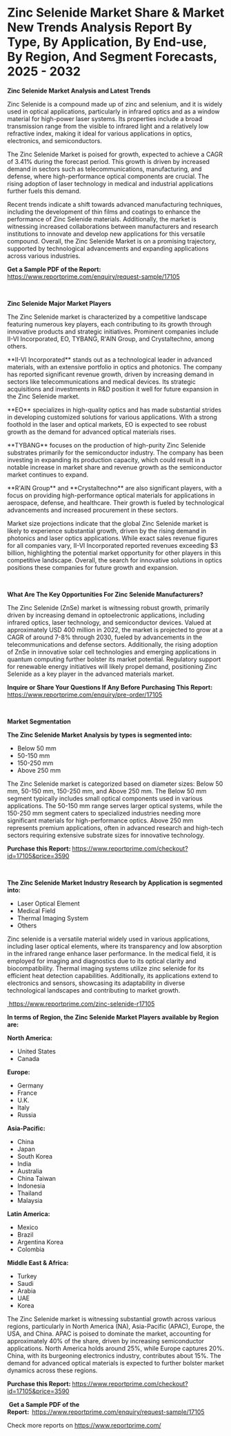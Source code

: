 <p><h1>Zinc Selenide Market Share & Market New Trends Analysis Report By Type, By Application, By End-use, By Region, And Segment Forecasts, 2025 - 2032</h1></p><p><strong>Zinc Selenide Market Analysis and Latest Trends</strong></p>
<p><p>Zinc Selenide is a compound made up of zinc and selenium, and it is widely used in optical applications, particularly in infrared optics and as a window material for high-power laser systems. Its properties include a broad transmission range from the visible to infrared light and a relatively low refractive index, making it ideal for various applications in optics, electronics, and semiconductors.</p><p>The Zinc Selenide Market is poised for growth, expected to achieve a CAGR of 3.41% during the forecast period. This growth is driven by increased demand in sectors such as telecommunications, manufacturing, and defense, where high-performance optical components are crucial. The rising adoption of laser technology in medical and industrial applications further fuels this demand.</p><p>Recent trends indicate a shift towards advanced manufacturing techniques, including the development of thin films and coatings to enhance the performance of Zinc Selenide materials. Additionally, the market is witnessing increased collaborations between manufacturers and research institutions to innovate and develop new applications for this versatile compound. Overall, the Zinc Selenide Market is on a promising trajectory, supported by technological advancements and expanding applications across various industries.</p></p>
<p><strong>Get a Sample PDF of the Report:&nbsp;</strong> <a href="https://www.reportprime.com/enquiry/request-sample/17105?utm_campaign=2255&utm_medium=2&utm_source=Github&utm_content=ia&utm_term=18032025&utm_id=zinc-selenide">https://www.reportprime.com/enquiry/request-sample/17105</a></p>
<p>&nbsp;</p>
<p><strong>Zinc Selenide Major Market Players</strong></p>
<p><p>The Zinc Selenide market is characterized by a competitive landscape featuring numerous key players, each contributing to its growth through innovative products and strategic initiatives. Prominent companies include II-VI Incorporated, EO, TYBANG, R'AIN Group, and Crystaltechno, among others.</p><p>**II-VI Incorporated** stands out as a technological leader in advanced materials, with an extensive portfolio in optics and photonics. The company has reported significant revenue growth, driven by increasing demand in sectors like telecommunications and medical devices. Its strategic acquisitions and investments in R&D position it well for future expansion in the Zinc Selenide market.</p><p>**EO** specializes in high-quality optics and has made substantial strides in developing customized solutions for various applications. With a strong foothold in the laser and optical markets, EO is expected to see robust growth as the demand for advanced optical materials rises. </p><p>**TYBANG** focuses on the production of high-purity Zinc Selenide substrates primarily for the semiconductor industry. The company has been investing in expanding its production capacity, which could result in a notable increase in market share and revenue growth as the semiconductor market continues to expand.</p><p>**R'AIN Group** and **Crystaltechno** are also significant players, with a focus on providing high-performance optical materials for applications in aerospace, defense, and healthcare. Their growth is fueled by technological advancements and increased procurement in these sectors.</p><p>Market size projections indicate that the global Zinc Selenide market is likely to experience substantial growth, driven by the rising demand in photonics and laser optics applications. While exact sales revenue figures for all companies vary, II-VI Incorporated reported revenues exceeding $3 billion, highlighting the potential market opportunity for other players in this competitive landscape. Overall, the search for innovative solutions in optics positions these companies for future growth and expansion.</p></p>
<p>&nbsp;</p>
<p><strong>What Are The Key Opportunities For Zinc Selenide Manufacturers?</strong></p>
<p><p>The Zinc Selenide (ZnSe) market is witnessing robust growth, primarily driven by increasing demand in optoelectronic applications, including infrared optics, laser technology, and semiconductor devices. Valued at approximately USD 400 million in 2022, the market is projected to grow at a CAGR of around 7-8% through 2030, fueled by advancements in the telecommunications and defense sectors. Additionally, the rising adoption of ZnSe in innovative solar cell technologies and emerging applications in quantum computing further bolster its market potential. Regulatory support for renewable energy initiatives will likely propel demand, positioning Zinc Selenide as a key player in the advanced materials market.</p></p>
<p><strong>Inquire or Share Your Questions If Any Before Purchasing This Report:</strong> <a href="https://www.reportprime.com/enquiry/pre-order/17105?utm_campaign=2255&utm_medium=2&utm_source=Github&utm_content=ia&utm_term=18032025&utm_id=zinc-selenide">https://www.reportprime.com/enquiry/pre-order/17105</a></p>
<p>&nbsp;</p>
<p><strong>Market Segmentation</strong></p>
<p><strong>The Zinc Selenide Market Analysis by types is segmented into:</strong></p>
<p><ul><li>Below 50 mm</li><li>50-150 mm</li><li>150-250 mm</li><li>Above 250 mm</li></ul></p>
<p><p>The Zinc Selenide market is categorized based on diameter sizes: Below 50 mm, 50-150 mm, 150-250 mm, and Above 250 mm. The Below 50 mm segment typically includes small optical components used in various applications. The 50-150 mm range serves larger optical systems, while the 150-250 mm segment caters to specialized industries needing more significant materials for high-performance optics. Above 250 mm represents premium applications, often in advanced research and high-tech sectors requiring extensive substrate sizes for innovative technology.</p></p>
<p><strong>Purchase this Report:&nbsp;</strong><a href="https://www.reportprime.com/checkout?id=17105&price=3590&utm_campaign=2255&utm_medium=2&utm_source=Github&utm_content=ia&utm_term=18032025&utm_id=zinc-selenide">https://www.reportprime.com/checkout?id=17105&price=3590</a></p>
<p>&nbsp;</p>
<p><strong>The Zinc Selenide Market Industry Research by Application is segmented into:</strong></p>
<p><ul><li>Laser Optical Element</li><li>Medical Field</li><li>Thermal Imaging System</li><li>Others</li></ul></p>
<p><p>Zinc selenide is a versatile material widely used in various applications, including laser optical elements, where its transparency and low absorption in the infrared range enhance laser performance. In the medical field, it is employed for imaging and diagnostics due to its optical clarity and biocompatibility. Thermal imaging systems utilize zinc selenide for its efficient heat detection capabilities. Additionally, its applications extend to electronics and sensors, showcasing its adaptability in diverse technological landscapes and contributing to market growth.</p></p>
<p><a href="https://www.reportprime.com/zinc-selenide-r17105?utm_campaign=2255&utm_medium=2&utm_source=Github&utm_content=ia&utm_term=18032025&utm_id=zinc-selenide">&nbsp;https://www.reportprime.com/zinc-selenide-r17105</a></p>
<p><strong>In terms of Region, the Zinc Selenide Market Players available by Region are:</strong></p>
<p>
    <p> <strong> North America: </strong>
        <ul>
            <li>United States</li>
            <li>Canada</li>
        </ul>
        </p> 
    <p> <strong> Europe: </strong>
        <ul>
            <li>Germany</li>
            <li>France</li>
            <li>U.K.</li>
            <li>Italy</li>
            <li>Russia</li>
        </ul>
        </p> 
    <p> <strong> Asia-Pacific: </strong>
        <ul>
            <li>China</li>
            <li>Japan</li>
            <li>South Korea</li>
            <li>India</li>
            <li>Australia</li>
            <li>China Taiwan</li>
            <li>Indonesia</li>
            <li>Thailand</li>
            <li>Malaysia</li>
        </ul>
        </p> 
    <p> <strong> Latin America: </strong>
        <ul>
            <li>Mexico</li>
            <li>Brazil</li>
            <li>Argentina Korea</li>
            <li>Colombia</li>
        </ul>
        </p> 
    <p> <strong> Middle East & Africa: </strong>
        <ul>
            <li>Turkey</li>
            <li>Saudi</li>
            <li>Arabia</li>
            <li>UAE</li>
            <li>Korea</li>
        </ul>
    </p>
    </p>
<p><p>The Zinc Selenide market is witnessing substantial growth across various regions, particularly in North America (NA), Asia-Pacific (APAC), Europe, the USA, and China. APAC is poised to dominate the market, accounting for approximately 40% of the share, driven by increasing semiconductor applications. North America holds around 25%, while Europe captures 20%. China, with its burgeoning electronics industry, contributes about 15%. The demand for advanced optical materials is expected to further bolster market dynamics across these regions.</p></p>
<p><strong>Purchase this Report: </strong><a href="https://www.reportprime.com/checkout?id=17105&price=3590&utm_campaign=2255&utm_medium=2&utm_source=Github&utm_content=ia&utm_term=18032025&utm_id=zinc-selenide">https://www.reportprime.com/checkout?id=17105&price=3590</a></p>
<p>&nbsp;<strong>Get a Sample PDF of the Report:&nbsp;&nbsp;</strong><a href="https://www.reportprime.com/enquiry/request-sample/17105?utm_campaign=2255&utm_medium=2&utm_source=Github&utm_content=ia&utm_term=18032025&utm_id=zinc-selenide">https://www.reportprime.com/enquiry/request-sample/17105</a></p>
<p><strong></strong></p>
<p>Check more reports on <a href="https://www.reportprime.com/?utm_campaign=2255&utm_medium=2&utm_source=Github&utm_content=ia&utm_term=18032025&utm_id=zinc-selenide">https://www.reportprime.com/</a></p>